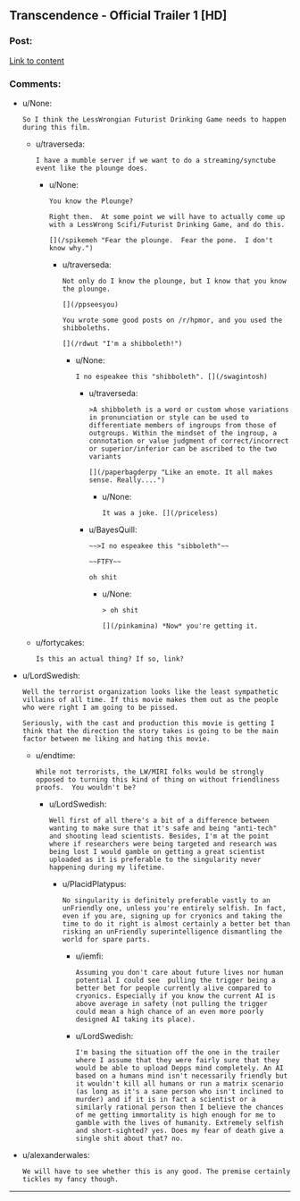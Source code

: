 ## Transcendence - Official Trailer 1 [HD]

### Post:

[Link to content]()

### Comments:

- u/None:
  ```
  So I think the LessWrongian Futurist Drinking Game needs to happen during this film.
  ```

  - u/traverseda:
    ```
    I have a mumble server if we want to do a streaming/synctube event like the plounge does.
    ```

    - u/None:
      ```
      You know the Plounge?

      Right then.  At some point we will have to actually come up with a LessWrong Scifi/Futurist Drinking Game, and do this.

      [](/spikemeh "Fear the plounge.  Fear the pone.  I don't know why.")
      ```

      - u/traverseda:
        ```
        Not only do I know the plounge, but I know that you know the plounge.

        [](/ppseesyou) 

        You wrote some good posts on /r/hpmor, and you used the shibboleths.

        [](/rdwut "I'm a shibboleth!")
        ```

        - u/None:
          ```
          I no espeakee this "shibboleth". [](/swagintosh)
          ```

          - u/traverseda:
            ```
            >A shibboleth is a word or custom whose variations in pronunciation or style can be used to differentiate members of ingroups from those of outgroups. Within the mindset of the ingroup, a connotation or value judgment of correct/incorrect or superior/inferior can be ascribed to the two variants

            [](/paperbagderpy "Like an emote. It all makes sense. Really....")
            ```

            - u/None:
              ```
              It was a joke. [](/priceless)
              ```

          - u/BayesQuill:
            ```
            ~~>I no espeakee this "sibboleth"~~

            ~~FTFY~~

            oh shit
            ```

            - u/None:
              ```
              > oh shit

              [](/pinkamina) *Now* you're getting it.
              ```

  - u/fortycakes:
    ```
    Is this an actual thing? If so, link?
    ```

- u/LordSwedish:
  ```
  Well the terrorist organization looks like the least sympathetic villains of all time. If this movie makes them out as the people who were right I am going to be pissed. 

  Seriously, with the cast and production this movie is getting I think that the direction the story takes is going to be the main factor between me liking and hating this movie.
  ```

  - u/endtime:
    ```
    While not terrorists, the LW/MIRI folks would be strongly opposed to turning this kind of thing on without friendliness proofs.  You wouldn't be?
    ```

    - u/LordSwedish:
      ```
      Well first of all there's a bit of a difference between wanting to make sure that it's safe and being "anti-tech" and shooting lead scientists. Besides, I'm at the point where if researchers were being targeted and research was being lost I would gamble on getting a great scientist uploaded as it is preferable to the singularity never happening during my lifetime.
      ```

      - u/PlacidPlatypus:
        ```
        No singularity is definitely preferable vastly to an unFriendly one, unless you're entirely selfish. In fact, even if you are, signing up for cryonics and taking the time to do it right is almost certainly a better bet than risking an unFriendly superintelligence dismantling the world for spare parts.
        ```

        - u/iemfi:
          ```
          Assuming you don't care about future lives nor human potential I could see  pulling the trigger being a better bet for people currently alive compared to cryonics. Especially if you know the current AI is above average in safety (not pulling the trigger could mean a high chance of an even more poorly designed AI taking its place).
          ```

        - u/LordSwedish:
          ```
          I'm basing the situation off the one in the trailer where I assume that they were fairly sure that they would be able to upload Depps mind completely. An AI based on a humans mind isn't necessarily friendly but it wouldn't kill all humans or run a matrix scenario (as long as it's a sane person who isn't inclined to murder) and if it is in fact a scientist or a similarly rational person then I believe the chances of me getting immortality is high enough for me to gamble with the lives of humanity. Extremely selfish and short-sighted? yes. Does my fear of death give a single shit about that? no.
          ```

- u/alexanderwales:
  ```
  We will have to see whether this is any good. The premise certainly tickles my fancy though.
  ```

---

